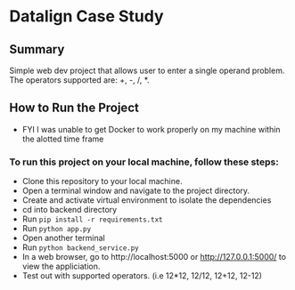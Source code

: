 # Datalign Case Study

## Summary
Simple web dev project that allows user to enter a single operand problem. The operators supported are: +, -, /, *.

## How to Run the Project

- FYI I was unable to get Docker to work properly on my machine within the alotted time frame

### To run this project on your local machine, follow these steps:
- Clone this repository to your local machine.
- Open a terminal window and navigate to the project directory.
- Create and activate virtual environment to isolate the dependencies 
- cd into backend directory
- Run `pip install -r requirements.txt`
- Run `python app.py`
- Open another terminal
- Run `python backend_service.py`
- In a web browser, go to http://localhost:5000 or http://127.0.0.1:5000/ to view the appliciation.
- Test out with supported operators. (i.e 12*12, 12/12, 12+12, 12-12)
